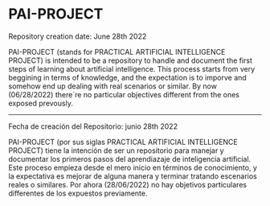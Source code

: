 # PAI-PROJECT

Repository creation date: June 28th 2022

PAI-PROJECT (stands for PRACTICAL ARTIFICIAL INTELLIGENCE PROJECT) is intended to be a repository to handle and document the first steps of learning about artificial intelligence. This process starts from very beggining in terms of knowledge, and the expectation is to imporve and somehow end up dealing with real scenarios or similar. By now (06/28/2022) there´re no particular objectives different from the ones exposed prevously.
_________________________________________________________________________________________________________________________________________________________________________
Fecha de creación del Repositorio: junio 28th 2022

PAI-PROJECT (por sus siglas PRACTICAL ARTIFICIAL INTELLIGENCE PROJECT) tiene la intención de ser un repositorio para manejar y documentar los primeros pasos del aprendiazaje de inteligencia artificial. Este proceso empieza desde el mero inicio en términos de conocimiento, y la expectativa es mejorar de alguna manera y terminar tratando escenarios reales o similares. Por ahora (28/06/2022) no hay objetivos particulares differentes de los expuestos previamente.
